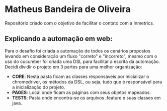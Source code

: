# Matheus Bandeira de Oliveira
Repositório criado com o objetivo de facilitar o contato com a Inmetrics.

<p><h2>Explicando a automação em web:</h2></p>
  <p>Para o desafio foi criada a automação de todos os cenários propostos levando em consideração um fluxo "correto" e "incorreto", mesmo com o uso do cucumber foi criada uma DSL para facilitar a escrita da automação. Decidi dividir o projeto em 3 partes para uma melhor organização:</p>
   <ul> 
   <li><b>CORE</b>: Nesta pasta ficam as classes responsáveis por inicializar o chromedriver, os métodos da DSL, ou seja, tudo que é responsável para a inicialização do projeto.</li>
   <li><b>PAGES</b>: Local onde ficam as páginas com seus objetos mapeados.</li>
   <li><b>TESTS</b>: Pasta onde encontra-se os arquivos .feature e suas classes em java.</li>
  </ul>
